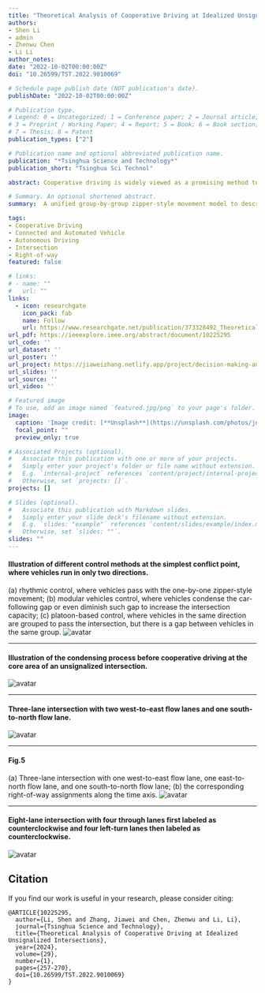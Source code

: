 ```yaml
---
title: "Theoretical Analysis of Cooperative Driving at Idealized Unsignalized Intersections"
authors:
- Shen Li
- admin
- Zhenwu Chen
- Li Li
author_notes:
date: "2022-10-02T00:00:00Z"
doi: "10.26599/TST.2022.9010069"

# Schedule page publish date (NOT publication's date).
publishDate: "2022-10-02T00:00:00Z"

# Publication type.
# Legend: 0 = Uncategorized; 1 = Conference paper; 2 = Journal article;
# 3 = Preprint / Working Paper; 4 = Report; 5 = Book; 6 = Book section;
# 7 = Thesis; 8 = Patent
publication_types: ["2"]

# Publication name and optional abbreviated publication name.
publication: "*Tsinghua Science and Technology*"
publication_short: "Tsinghua Sci Technol"

abstract: Cooperative driving is widely viewed as a promising method to better utilize limited road resources and alleviate traffic congestion. In recent years, several cooperative driving approaches for idealized traffic scenarios (i.e., uniform vehicle arrivals, lengths, and speeds) have been proposed. However, theoretical analyses and comparisons of these approaches are lacking. In this study, we propose a unified group-by-group zipper-style movement model to describe different approaches synthetically and evaluate their performance. We derive the maximum throughput for cooperative driving plans of idealized unsignalized intersections and discuss how to minimize the delay of vehicles. The obtained conclusions shed light on future cooperative driving studies.

# Summary. An optional shortened abstract.
summary:  A unified group-by-group zipper-style movement model to describe different approaches synthetically and evaluate their performance.

tags:
- Cooperative Driving
- Connected and Automated Vehicle 
- Autonomous Driving
- Intersection
- Right-of-way
featured: false

# links:
# - name: ""
#   url: ""
links:
  - icon: researchgate
    icon_pack: fab
    name: Follow
    url: https://www.researchgate.net/publication/373328492_Theoretical_Analysis_of_Cooperative_Driving_at_Idealized_Unsignalized_Intersections
url_pdf: https://ieeexplore.ieee.org/abstract/document/10225295
url_code: ''
url_dataset: ''
url_poster: ''
url_project: https://jiaweizhang.netlify.app/project/decision-making-and-planning-for-autonomous-vehicles/
url_slides: ''
url_source: ''
url_video: ''

# Featured image
# To use, add an image named `featured.jpg/png` to your page's folder. 
image:
  caption: 'Image credit: [**Unsplash**](https://unsplash.com/photos/jdD8gXaTZsc)'
  focal_point: ""
  preview_only: true

# Associated Projects (optional).
#   Associate this publication with one or more of your projects.
#   Simply enter your project's folder or file name without extension.
#   E.g. `internal-project` references `content/project/internal-project/index.md`.
#   Otherwise, set `projects: []`.
projects: []

# Slides (optional).
#   Associate this publication with Markdown slides.
#   Simply enter your slide deck's filename without extension.
#   E.g. `slides: "example"` references `content/slides/example/index.md`.
#   Otherwise, set `slides: ""`.
slides: ""
---
```


#### Illustration of different control methods at the simplest conflict point, where vehicles run in only two directions.
(a) rhythmic control, where vehicles pass with the one-by-one zipper-style movement; (b) modular vehicles control, where vehicles condense the car-following gap or even diminish such gap to increase the intersection capacity; (c) platoon-based control, where vehicles in the same direction are grouped to pass the intersection, but there is a gap between vehicles in the same group.
![avatar](./Fig1.jpg)

---
#### Illustration of the condensing process before cooperative driving at the core area of an unsignalized intersection.
![avatar](./Fig3.jpg)


---
#### Three-lane intersection with two west-to-east flow lanes and one south-to-north flow lane.
![avatar](./Fig4.jpg)


---
#### Fig.5
(a) Three-lane intersection with one west-to-east flow lane, one east-to-north flow lane, and one south-to-north flow lane; (b) the corresponding right-of-way assignments along the time axis.
![avatar](./Fig5.jpg)


---
#### Eight-lane intersection with four through lanes first labeled as counterclockwise and four left-turn lanes then labeled as counterclockwise.
![avatar](./Fig7.jpg)


## Citation
If you find our work is useful in your research, please consider citing:
```
@ARTICLE{10225295,
  author={Li, Shen and Zhang, Jiawei and Chen, Zhenwu and Li, Li},
  journal={Tsinghua Science and Technology}, 
  title={Theoretical Analysis of Cooperative Driving at Idealized Unsignalized Intersections}, 
  year={2024},
  volume={29},
  number={1},
  pages={257-270},
  doi={10.26599/TST.2022.9010069}
}
```

